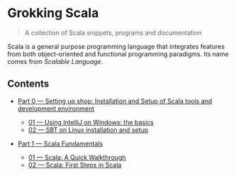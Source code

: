 # Grokking Scala
> A collection of Scala snippets, programs and documentation

Scala is a general purpose programming language that integrates features from both object-oriented and functional programming paradigms. Its name comes from *Scalable Language*.


## Contents

+ [Part 0 &mdash; Setting up shop: Installation and Setup of Scala tools and development environment](./0-setting-up-shop/README.md)
  + [01 &mdash; Using IntelliJ on Windows: the basics](./0-setting-up-shop/01-intellij-windows-basics/README.md)
  + [02 &mdash; SBT on Linux installation and setup](./0-setting-up-shop/02-sbt-on-linux/README.md)
     
+ [Part 1 &mdash; Scala Fundamentals](./1-scala-fundamentals)
  + [01 &mdash; Scala: A Quick Walkthrough](./1-scala-fundamentals/01-quick-scala-walkthrough/)
  + [02 &mdash; Scala: First Steps in Scala](./1-scala-fundamentals/02-first-steps-in-scala/)